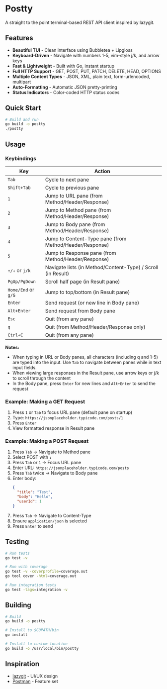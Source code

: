 # Postty

A straight to the point terminal-based REST API client inspired by lazygit.

## Features

- **Beautiful TUI** - Clean interface using Bubbletea + Lipgloss
- **Keyboard-Driven** - Navigate with numbers 1-5, vim-style j/k, and arrow keys
- **Fast & Lightweight** - Built with Go, instant startup
- **Full HTTP Support** - GET, POST, PUT, PATCH, DELETE, HEAD, OPTIONS
- **Multiple Content Types** - JSON, XML, plain text, form-urlencoded, multipart
- **Auto-Formatting** - Automatic JSON pretty-printing
- **Status Indicators** - Color-coded HTTP status codes

## Quick Start

```bash
# Build and run
go build -o postty
./postty
```

## Usage

### Keybindings

| Key | Action |
|-----|--------|
| `Tab` | Cycle to next pane |
| `Shift+Tab` | Cycle to previous pane |
| `1` | Jump to URL pane (from Method/Header/Response) |
| `2` | Jump to Method pane (from Method/Header/Response) |
| `3` | Jump to Body pane (from Method/Header/Response) |
| `4` | Jump to Content-Type pane (from Method/Header/Response) |
| `5` | Jump to Response pane (from Method/Header/Response) |
| `↑/↓` or `j/k` | Navigate lists (in Method/Content-Type) / Scroll (in Result) |
| `PgUp/PgDown` | Scroll half page (in Result pane) |
| `Home/End` or `g/G` | Jump to top/bottom (in Result pane) |
| `Enter` | Send request (or new line in Body pane) |
| `Alt+Enter` | Send request from Body pane |
| `Esc` | Quit (from any pane) |
| `q` | Quit (from Method/Header/Response only) |
| `Ctrl+C` | Quit (from any pane) |

**Notes:**
- When typing in URL or Body panes, all characters (including q and 1-5) are typed into the input. Use `Tab` to navigate between panes while in text input fields.
- When viewing large responses in the Result pane, use arrow keys or j/k to scroll through the content
- In the Body pane, press `Enter` for new lines and `Alt+Enter` to send the request

### Example: Making a GET Request

1. Press `1` or `Tab` to focus URL pane (default pane on startup)
2. Type: `https://jsonplaceholder.typicode.com/posts/1`
3. Press `Enter`
4. View formatted response in Result pane

### Example: Making a POST Request

1. Press `Tab` → Navigate to Method pane
2. Select POST with `↓`
3. Press `Tab` or `1` → Focus URL pane
4. Enter URL: `https://jsonplaceholder.typicode.com/posts`
5. Press `Tab` twice → Navigate to Body pane
6. Enter body:
   ```json
   {
     "title": "Test",
     "body": "Hello",
     "userId": 1
   }
   ```
7. Press `Tab` → Navigate to Content-Type
8. Ensure `application/json` is selected
9. Press `Enter` to send

## Testing

```bash
# Run tests
go test -v

# Run with coverage
go test -v -coverprofile=coverage.out
go tool cover -html=coverage.out

# Run integration tests
go test -tags=integration -v

```
## Building

```bash
# Build
go build -o postty

# Install to $GOPATH/bin
go install

# Install to custom location
go build -o /usr/local/bin/postty
```

## Inspiration

- [lazygit](https://github.com/jesseduffield/lazygit) - UI/UX design
- [Postman](https://www.postman.com/) - Feature set
